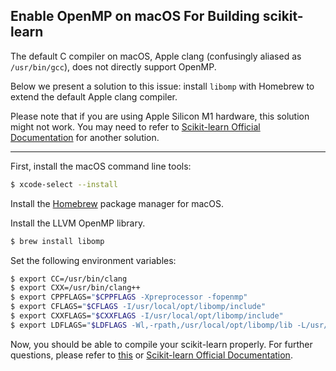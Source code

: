 ## Enable OpenMP on macOS For Building scikit-learn

The default C compiler on macOS, Apple clang (confusingly aliased as `/usr/bin/gcc`), does not directly support OpenMP. 

Below we present a solution to this issue: install `libomp` with Homebrew to extend the default Apple clang compiler. 

Please note that if you are using Apple Silicon M1 hardware, this solution might not work. You may need to refer to [Scikit-learn Official Documentation](https://scikit-learn.org/dev/developers/advanced_installation.html#mac-osx) for another solution.


----

First, install the macOS command line tools:

```bash
$ xcode-select --install 
```

Install the [Homebrew](https://brew.sh) package manager for macOS. 

Install the LLVM OpenMP library. 

```bash
$ brew install libomp
```

Set the following environment variables:


```bash
$ export CC=/usr/bin/clang
$ export CXX=/usr/bin/clang++
$ export CPPFLAGS="$CPPFLAGS -Xpreprocessor -fopenmp"
$ export CFLAGS="$CFLAGS -I/usr/local/opt/libomp/include"
$ export CXXFLAGS="$CXXFLAGS -I/usr/local/opt/libomp/include"
$ export LDFLAGS="$LDFLAGS -Wl,-rpath,/usr/local/opt/libomp/lib -L/usr/local/opt/libomp/lib -lomp"
```



Now, you should be able to compile your scikit-learn properly. 
For further questions, please refer to [this](https://github.com/scikit-learn/scikit-learn/issues/13371) or [Scikit-learn Official Documentation](https://scikit-learn.org/dev/developers/advanced_installation.html#mac-osx). 
